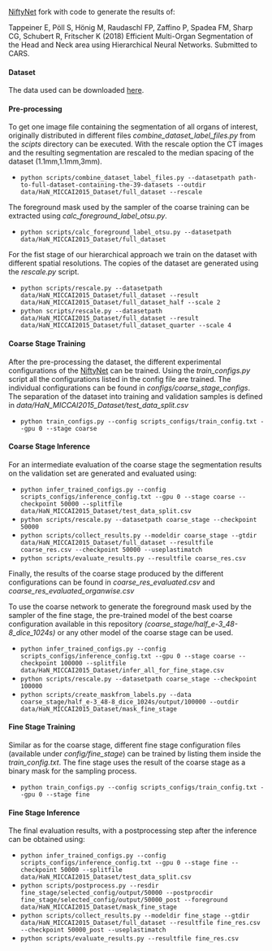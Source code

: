 [NiftyNet][nifty] fork with code to generate the results of:

Tappeiner E, Pöll S, Hönig M, Raudaschl FP, Zaffino P, Spadea FM, Sharp CG, Schubert R, Fritscher K (2018) Efficient Multi-Organ Segmentation of the Head and Neck area using Hierarchical Neural Networks. Submitted to CARS.

#### Dataset
The data used can be downloaded [here][dataset].

#### Pre-processing
To get one image file containing the segmentation of all organs of interest, originally distributed in different files *combine_dataset_label_files.py* from the *scipts* directory can be executed. With the rescale option the CT images and the resulting segmentation are rescaled to the median spacing of the dataset (1.1mm,1.1mm,3mm).

* `python scripts/combine_dataset_label_files.py --datasetpath path-to-full-dataset-containing-the-39-datasets --outdir data/HaN_MICCAI2015_Dataset/full_dataset --rescale`

The foreground mask used by the sampler of the coarse training can be extracted using *calc_foreground_label_otsu.py*.

* `python scripts/calc_foreground_label_otsu.py --datasetpath data/HaN_MICCAI2015_Dataset/full_dataset`

For the fist stage of our hierarchical approach we train on the dataset with different spatial resolutions. The copies of the dataset are generated using the *rescale.py* script.

*  `python scripts/rescale.py --datasetpath data/HaN_MICCAI2015_Dataset/full_dataset --result data/HaN_MICCAI2015_Dataset/full_dataset_half --scale 2`
*  `python scripts/rescale.py --datasetpath data/HaN_MICCAI2015_Dataset/full_dataset --result data/HaN_MICCAI2015_Dataset/full_dataset_quarter --scale 4`
 
#### Coarse Stage Training

After the pre-processing the dataset, the different experimental configurations of the [NiftyNet][nifty] can be trained. Using the *train_configs.py* script all the configurations listed in the config file are trained. The individual configurations can be found in *configs/coarse_stage_configs*. The separation of the dataset into training and validation samples is defined in *data/HaN_MICCAI2015_Dataset/test_data_split.csv* 

* `python train_configs.py --config scripts_configs/train_config.txt --gpu 0 --stage coarse`

#### Coarse Stage Inference
 
For an intermediate evaluation of the coarse stage the segmentation results on the validation set are generated and evaluated using:

* `python infer_trained_configs.py --config scripts_configs/inference_config.txt --gpu 0 --stage coarse --checkpoint 50000 --splitfile data/HaN_MICCAI2015_Dataset/test_data_split.csv`
* `python scripts/rescale.py --datasetpath coarse_stage --checkpoint 50000`
* `python scripts/collect_results.py --modeldir coarse_stage --gtdir data/HaN_MICCAI2015_Dataset/full_dataset --resultfile coarse_res.csv --checkpoint 50000 --useplastimatch`
* `python scripts/evaluate_results.py --resultfile coarse_res.csv`

Finally, the results of the coarse stage produced by the different configurations can be found in *coarse_res_evaluated.csv* and *coarse_res_evaluated_organwise.csv*

To use the coarse network to generate the foreground mask used by the sampler of the fine stage, the pre-trained model of the best coarse configuration available in this repository *(coarse_stage/half_e-3_48-8_dice_1024s)* or any other model of the coarse stage can be used.

* `python infer_trained_configs.py --config scripts_configs/inference_config.txt --gpu 0 --stage coarse --checkpoint 100000 --splitfile data/HaN_MICCAI2015_Dataset/infer_all_for_fine_stage.csv`
* `python scripts/rescale.py --datasetpath coarse_stage --checkpoint 100000`
* `python scripts/create_maskfrom_labels.py --data coarse_stage/half_e-3_48-8_dice_1024s/output/100000 --outdir data/HaN_MICCAI2015_Dataset/mask_fine_stage` 

#### Fine Stage Training

Similar as for the coarse stage, different fine stage configuration files (available under *config/fine_stage*) can be trained by listing them inside the *train_config.txt*. The fine stage uses the result of the coarse stage as a binary mask for the sampling process.

* `python train_configs.py --config scripts_configs/train_config.txt --gpu 0 --stage fine`

#### Fine Stage Inference

The final evaluation results, with a postprocessing step after the inference can be obtained using:

* `python infer_trained_configs.py --config scripts_configs/inference_config.txt --gpu 0 --stage fine --checkpoint 50000 --splitfile data/HaN_MICCAI2015_Dataset/test_data_split.csv`
* `python scripts/postprocess.py --resdir fine_stage/selected_config/output/50000 --postprocdir fine_stage/selected_config/output/50000_post --foreground data/HaN_MICCAI2015_Dataset/mask_fine_stage`
* `python scripts/collect_results.py --modeldir fine_stage --gtdir data/HaN_MICCAI2015_Dataset/full_dataset --resultfile fine_res.csv --checkpoint 50000_post --useplastimatch`
* `python scripts/evaluate_results.py --resultfile fine_res.csv`
    
[nifty]: https://github.com/NifTK/NiftyNet
[dataset]: http://www.imagenglab.com/newsite/pddca/
